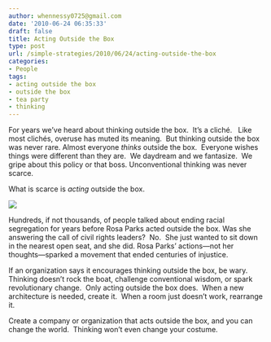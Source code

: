 ```yaml
---
author: whennessy0725@gmail.com
date: '2010-06-24 06:35:33'
draft: false
title: Acting Outside the Box
type: post
url: /simple-strategies/2010/06/24/acting-outside-the-box
categories:
- People
tags:
- acting outside the box
- outside the box
- tea party
- thinking
---
```


For years we’ve heard about thinking outside the box.  It’s a cliché.   Like most clichés, overuse has muted its meaning.  But thinking outside the box was never rare.
Almost everyone _thinks_ outside the box.  Everyone wishes things were different than they are.  We daydream and we fantasize.  We gripe about this policy or that boss. Unconventional thinking was never scarce.




What is scarce is _acting_ outside the box.




![](http://static1.squarespace.com/static/56c87f52356fb0ec8c23c9b7/t/56d090fed9fd567b5dd39afd/1456509182114/fannation-comsuper_squirrel.jpg)





Hundreds, if not thousands, of people talked about ending racial segregation for years before Rosa Parks acted outside the box. Was she answering the call of civil rights leaders?  No.  She just wanted to sit down in the nearest open seat, and she did. Rosa Parks’ actions—not her thoughts—sparked a movement that ended centuries of injustice.




If an organization says it encourages thinking outside the box, be wary.  Thinking doesn’t rock the boat, challenge conventional wisdom, or spark revolutionary change.  Only acting outside the box does.  When a new architecture is needed, create it.  When a room just doesn’t work, rearrange it.




Create a company or organization that acts outside the box, and you can change the world.  Thinking won’t even change your costume.
